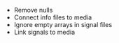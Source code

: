 - Remove nulls
- Connect info files to media
- Ignore empty arrays in signal files
- Link signals to media
